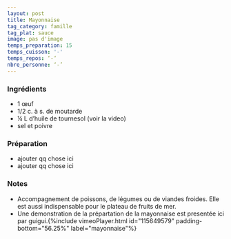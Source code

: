 ```yaml
---
layout: post
title: Mayonnaise
tag_category: famille
tag_plat: sauce
image: pas d'image
temps_preparation: 15
temps_cuisson: '-'
temps_repos: ‘-‘
nbre_personne: ‘-’
---
```


### Ingrédients
* 1 œuf
* 1/2 c. à s. de moutarde
* ¼ L d’huile de tournesol (voir la video)
* sel et poivre

### Préparation
* ajouter qq chose ici
* ajouter qq chose ici

### Notes
* Accompagnement de poissons, de légumes ou de viandes froides. Elle est aussi indispensable pour le plateau de fruits de mer.
* Une demonstration de la prépartation de la mayonnaise est presentée ici par guigui.{%include vimeoPlayer.html id="115649579" padding-bottom="56.25%" label="mayonnaise"%} 
